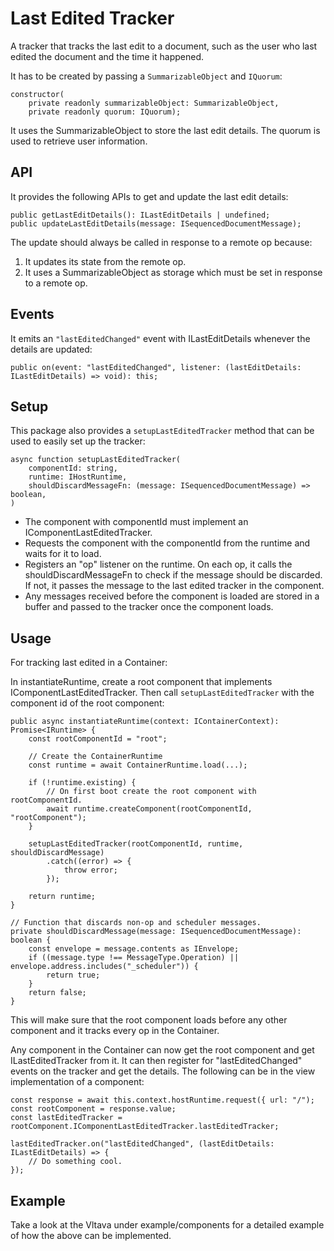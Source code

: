 # Last Edited Tracker

A tracker that tracks the last edit to a document, such as the user who last edited the document and the time it happened.

It has to be created by passing a `SummarizableObject` and `IQuorum`:
```
constructor(
    private readonly summarizableObject: SummarizableObject,
    private readonly quorum: IQuorum);
```
It uses the SummarizableObject to store the last edit details. The quorum is used to retrieve user information.

## API

It provides the following APIs to get and update the last edit details:

```
public getLastEditDetails(): ILastEditDetails | undefined;
public updateLastEditDetails(message: ISequencedDocumentMessage);
```

The update should always be called in response to a remote op because:
1. It updates its state from the remote op.
2. It uses a SummarizableObject as storage which must be set in response to a remote op.

## Events

It emits an `"lastEditedChanged"` event with ILastEditDetails whenever the details are updated:
```
public on(event: "lastEditedChanged", listener: (lastEditDetails: ILastEditDetails) => void): this;
```

## Setup

This package also provides a `setupLastEditedTracker` method that can be used to easily set up the tracker:
```
async function setupLastEditedTracker(
    componentId: string,
    runtime: IHostRuntime,
    shouldDiscardMessageFn: (message: ISequencedDocumentMessage) => boolean,
)
```

- The component with componentId must implement an IComponentLastEditedTracker.
- Requests the component with the componentId from the runtime and waits for it to load.
- Registers an "op" listener on the runtime. On each op, it calls the shouldDiscardMessageFn to check if the message should be discarded. If not, it passes the message to the last edited tracker in the component.
- Any messages received before the component is loaded are stored in a buffer and passed to the tracker once the component loads.

## Usage

For tracking last edited in a Container:

In instantiateRuntime, create a root component that implements IComponentLastEditedTracker. Then call `setupLastEditedTracker` with the component id of the root component:
```
public async instantiateRuntime(context: IContainerContext): Promise<IRuntime> {
    const rootComponentId = "root";

    // Create the ContainerRuntime
    const runtime = await ContainerRuntime.load(...);

    if (!runtime.existing) {
        // On first boot create the root component with rootComponentId.
        await runtime.createComponent(rootComponentId, "rootComponent");
    }

    setupLastEditedTracker(rootComponentId, runtime, shouldDiscardMessage)
        .catch((error) => {
            throw error;
        });

    return runtime;
}

// Function that discards non-op and scheduler messages.
private shouldDiscardMessage(message: ISequencedDocumentMessage): boolean {
    const envelope = message.contents as IEnvelope;
    if ((message.type !== MessageType.Operation) || envelope.address.includes("_scheduler")) {
        return true;
    }
    return false;
}
```

This will make sure that the root component loads before any other component and it tracks every op in the Container.

Any component in the Container can now get the root component and get ILastEditedTracker from it. It can then register for "lastEditedChanged" events on the tracker and get the details.
The following can be in the view implementation of a component:
```
const response = await this.context.hostRuntime.request({ url: "/");
const rootComponent = response.value;
const lastEditedTracker = rootComponent.IComponentLastEditedTracker.lastEditedTracker;

lastEditedTracker.on("lastEditedChanged", (lastEditDetails: ILastEditDetails) => {
    // Do something cool.
});
```

## Example
Take a look at the Vltava under example/components for a detailed example of how the above can be implemented.
